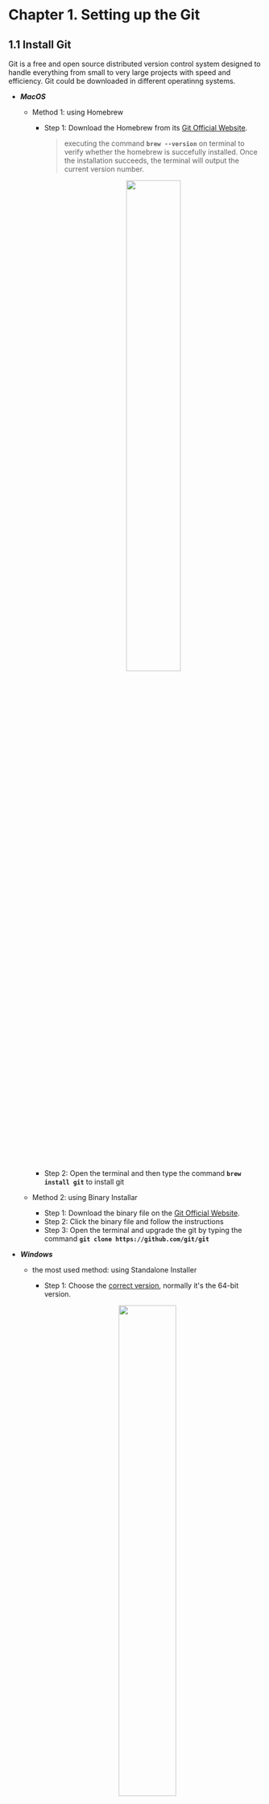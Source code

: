 # Chapter 1. Setting up the Git
## 1.1 Install Git
Git is a free and open source distributed version control system designed to handle everything from small to very large projects with speed and efficiency. Git could be downloaded in different operatinng systems.

* **_MacOS_**
  - Method 1: using Homebrew
    + Step 1: Download the Homebrew from its [Git Official Website](https://www.git-scm.com/downloads).
      > executing the command **`brew --version`** on terminal to verify whether the homebrew is succefully installed. Once the installation succeeds, the terminal will output the current version number.

      <p align="center">
      <img src='./Images/homebrew.png' width='50%'/>
      </p>
      
    + Step 2: Open the terminal and then type the command **`brew install git`** to install git
  
  - Method 2: using Binary Installar
    + Step 1: Download the binary file on the [Git Official Website](https://www.git-scm.com/downloads).
    + Step 2: Click the binary file and follow the instructions
    + Step 3: Open the terminal and upgrade the git by typing the command **`git clone https://github.com/git/git`**

* **_Windows_**
  - the most used method: using Standalone Installer
    + Step 1: Choose the [correct version](https://www.git-scm.com/download/win), normally it's the 64-bit version.

    <p align="center">
    <img src='./Images/Windows_64bit.png' width='50%' align='center'/>
    </p>

    + Step 2: Click on the downloaded file to start the installation. Proceed with the default settings until the installation is complete.
    + Step 3: Right-click your mouse in empty area, and you'll see a new _"Git Bash"_ option in the menu.

* **_Linux_**
  - Take Ubuntu as an example, more details about installation on other unix systems can be found on [Git Official Website](https://www.git-scm.com/downloads).
    + Step 1: Open the command line window  and execute **`apt-get install git`**

      <p align='center'>
      <img src='./Images/ubuntu.png' width='50%'>
      </p>

> [!NOTE]
> 1. After installation, one can verify using **`git --version`** on the terminal or cmd. With displaying the version number of git, the installation is well done.
    <p align='center'>
    <img src='./Images/gitversion.png' width='50%'>
    </p>
> 2. Actually, I haven't personally tested it on Windows and Linux, but most online tutorials suggest a similar approach, so it should be fine.

## 1.2 Create a Github Account
- Step 1: Use email to register on the [Github Official Website](https://github.com/)
- Step 2: click on the profile icon at the upper right corner of the webpage you'll see the menu
- Step 3: click on the _"Your Profile"_ to view the information. The interface is similar when viewing someone else's profile page.

  <p align='center'>
  <img src='./Images/github_account.png', width='70%'>
  </p>

## 1.3 Configure Git
- **_Basic Setup_**
  
  configure the name and email to create connection between the local machine and the Github by type the following code on terminal or cmd
  ```
  git config --global user.name "Your Github account's name"
  git config --global user.email "Your Github account's email"
  git config --list 
  ```
- **_Create Personal Access Token(PAT)_**

  It could be considered as password and sometimes is required when transporting changes between the local machines and the Github
  > more details could be found on the [PAT](https://docs.github.com/en/authentication/keeping-your-account-and-data-secure/managing-your-personal-access-tokens)

  + Step 1: Click on the profile icon on the upper right corner of the webpage
  + Step 2: Sequentially click on the _"Settings"_ -\> _"Developer settings"_ -\> _"Tokens(classic)"_
  + Step 3: Follow the instructions to create PAT

  <p align='center'>
    <img src='./Images/PAT1.png' width='20%'>
    <img src='./Images/PAT2.png' width='30%'>
    <img src='./Images/PAT3.png' width='30%'>
  </p>
  
## 1.4 Overview of the command-line vs. web interface usage

- **_Advantages_**
  
  + **command-line**
    
    * Full control over Git operations
    * Faster and more efficient for experienced users
    * Can be scripted for automation
      
  + **web interface usage**
    
    * User-friendly, visual interface
    * Easy to manage repositories, issues, and pull requests
    * Integrated with other GitHub services like Actions and Pages
      
- **_Common Command_**
  > [Git Command](https://git-scm.com/docs/git-add) gives a more detailed description
  + First most used command `git add "file name"` - Add file contents to the index
    
    * **Command-Line**

      <p align='center'>
      <img src='./Images/git_add.png' width='50%'>
      </p>

      First, create a new file, for example, _"New_Text.rtf"_ (shown in the first red box), and then you can add it using `git add`. After adding you can see the added file     is ready to be commited(shown in the second red box). In fact, any changes can be added, such as modifications to an existing file or the deletion.

    * **Web Interface**

      <p align='center'>
      <img src='./Images/web_add1.png' width='45%'>
      <img src='./Images/web_add2.png' width='45%'>
      </p>
      
      Adding files via the web interface is more straightforward. First, navigate to the folder where you want to add files, and then click _"Add files"_(shown in the upper right corner of the left image). At this point, you can choose to upload files (either one by one or by dragging and dropping multiple files simultaneously). The uploaded files will appear below the upload area(shown in the red box of the right image).

  + Second most used command `git commit -m "message"` - Record changes to the repository

    * **Command-Line**

      <p align='center'>
      <img src='./Images/git_commit.png' width='50%'>
      </p>

      After adding the changes, you can use `git commit` to confirm them. In my case, I simply record the change of adding a new file by using the `git commit -m "add new_text"`. After this commit, the changes is recorded in the local repository.
      
      Leave a good message can always help you recall what changes were recorded in this step later. Since the commit operation can be tracked, the value in the red box is the commit ID.

    * **Web Interface**

      <p align='center'>
      <img src='./Images/web_commit.png' width='50%'>
      </p>

      Committing changes on the website is also straightforward. After making changes to the repository (e.g., adding a photo in my case), write a message in the message box, and finally click _"Commit changes."_ After that, the changes are recorded on the Github Repository.

  + Third Operation `git rm "file"` - Remove files from the working tree and from the index

    * **Command-Line**
      
      <p>
      <img src='./Images/git_delete1.png' width='40%'>
      <img src='./Images/git_delete2.png' width='40%'>
      </p>
      
      
      Sometimes you may want to delete a file that has been wrongly committed. In such cases, you can use the command `git rm --cached 'file'`. This command will remove the file from the index area without affecting the file in your working directory (local). After executing this command, you'll notice that the status of the deleted file changes back to "untracked"(in the second red box of the left image), indicating that Git no longer tracks this file. Then, you can commit to record this deletion(shown in the right image).
      
    * **Web Interface**

      <p>
      <img src='./Images/web_delete1.png' width='45%'>
      <img src='./Images/web_delete2.png' width='45%'> 
      </p>

      Deleting files using the web interface is also straightforward (though this typically deletes files from the working directory). First, select the file you want to delete. Then, click the menu button in the upper right corner of the left image. From the dropdown menu, select _"delete file."_ Finally, click _"commit changes"_ of the right image and confirm the action to complete the deletion.

  + Pull and Push
    * **Pull**

      When changes occur in the remote repository, you can use a pull request to synchronize these changes with your local repository.
   
      <p>
        <img src='./Images/pull1.png' width='45%'>
        <img src='./Images/pull2.png' width='45%'>
      </p>

      - Step 1: use `git remote -v` to check the remote repositories connected to your local repository.
      - Step 2: use `git fetch origin <branch name>` to fetch the changes from the remote repository to the local one.
      - Step 3: use `git merge origin/<branch name>` to perform the merge.

    * **Push**

      When changes occur in the local repository, you can use a push request to synchronize these changes with your remote repository.

      <p>
        <img src='./Images/push1.png' width='40%' margin:5% auto>
        <img src='./Images/push2.png' width='40%' margin:5% auto>
      </p>

      Compared to the _pull_ operation, _push_ is simpler. You can use `git push -u origin <branch name>`.

      However, it is important to note that before performing a push operation (or more accurately, before making changes to the local repository), it's better to use pull to synchronize the remote repository's changes with your local repository first. From the red boxes from left to right images, you can see that the local changes have been synchronized to the remote repository.
